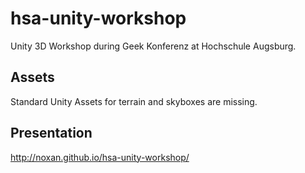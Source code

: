 # hsa-unity-workshop

Unity 3D Workshop during Geek Konferenz at Hochschule Augsburg.

## Assets

Standard Unity Assets for terrain and skyboxes are missing.

## Presentation

http://noxan.github.io/hsa-unity-workshop/

